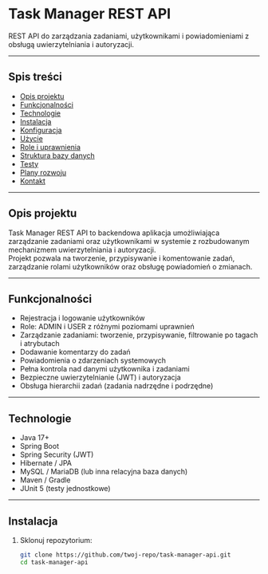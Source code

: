 # Task Manager REST API

REST API do zarządzania zadaniami, użytkownikami i powiadomieniami z obsługą uwierzytelniania i autoryzacji.

---

## Spis treści

- [Opis projektu](#opis-projektu)  
- [Funkcjonalności](#funkcjonalności)  
- [Technologie](#technologie)  
- [Instalacja](#instalacja)  
- [Konfiguracja](#konfiguracja)  
- [Użycie](#użycie)  
- [Role i uprawnienia](#role-i-uprawnienia)  
- [Struktura bazy danych](#struktura-bazy-danych)  
- [Testy](#testy)  
- [Plany rozwoju](#plany-rozwoju)  
- [Kontakt](#kontakt)

---

## Opis projektu

Task Manager REST API to backendowa aplikacja umożliwiająca zarządzanie zadaniami oraz użytkownikami w systemie z rozbudowanym mechanizmem uwierzytelniania i autoryzacji.  
Projekt pozwala na tworzenie, przypisywanie i komentowanie zadań, zarządzanie rolami użytkowników oraz obsługę powiadomień o zmianach.

---

## Funkcjonalności

- Rejestracja i logowanie użytkowników  
- Role: ADMIN i USER z różnymi poziomami uprawnień  
- Zarządzanie zadaniami: tworzenie, przypisywanie, filtrowanie po tagach i atrybutach  
- Dodawanie komentarzy do zadań  
- Powiadomienia o zdarzeniach systemowych  
- Pełna kontrola nad danymi użytkownika i zadaniami  
- Bezpieczne uwierzytelnianie (JWT) i autoryzacja  
- Obsługa hierarchii zadań (zadania nadrzędne i podrzędne)

---

## Technologie

- Java 17+  
- Spring Boot  
- Spring Security (JWT)  
- Hibernate / JPA  
- MySQL / MariaDB (lub inna relacyjna baza danych)  
- Maven / Gradle  
- JUnit 5 (testy jednostkowe)  

---

## Instalacja

1. Sklonuj repozytorium:  
   ```bash
   git clone https://github.com/twoj-repo/task-manager-api.git
   cd task-manager-api
